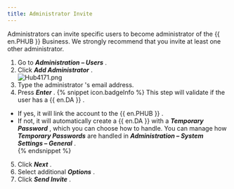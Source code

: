 ```yaml
---
title: Administrator Invite
---
```

Administrators can invite specific users to become administrator of the {{ en.PHUB }} Business. We strongly recommend that you invite at least one other administrator.  

1. Go to ***Administration – Users*** . 
1. Click ***Add Administrator*** .  
![Hub4171.png](/img/en/hub/Hub4171.png) 
1. Type the administrator 's email address. 
1. Press ***Enter*** . 
{% snippet icon.badgeInfo %} 
This step will validate if the user has a {{ en.DA }} .  

* If yes, it will link the account to the {{ en.PHUB }} .  
* If not, it will automatically create a {{ en.DA }} with a ***Temporary Password*** , which you can choose how to handle. You can manage how ***Temporary Passwords*** are handled in ***Administration – System Settings – General*** .  
{% endsnippet %}
 
5. Click ***Next*** . 
1. Select additional ***Options*** . 
1. Click ***Send Invite*** . 

